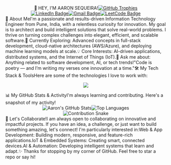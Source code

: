 <div align="center">👋 HEY, I'M AARON SEQUEIRA!<a href="https://github.com/aaronseq12"><img src="https://www.google.com/search?q=https://github-profile-trophy.vercel.app/%3Fusername%3Daaronseq12%26theme%3Ddracula%26column%3D7%26margin-w%3D15%26margin-h%3D15" alt="GitHub Trophies" /></a></div><div align="center"><a href="https://www.linkedin.com/in/aaronsequeira/"><img src="https://www.google.com/search?q=https://img.shields.io/badge/LinkedIn-0077B5%3Fstyle%3Dfor-the-badge%26logo%3Dlinkedin%26logoColor%3Dwhite" alt="LinkedIn Badge"/></a><a href="mailto:aaronsequeira12@gmail.com"><img src="https://img.shields.io/badge/Gmail-D14836?style=for-the-badge&logo=gmail&logoColor=white" alt="Gmail Badge"/></a><a href="https://leetcode.com/u/AaronSequeira/"><img src="https://www.google.com/search?q=https://img.shields.io/badge/LeetCode-FFA116%3Fstyle%3Dfor-the-badge%26logo%3Dleetcode%26logoColor%3Dblack" alt="LeetCode Badge"/></a></div>🚀 About MeI'm a passionate and results-driven Information Technology Engineer from Pune, India, with a relentless curiosity for innovation. My goal is to architect and build intelligent solutions that solve real-world problems. I thrive on turning complex challenges into elegant, efficient, and scalable software.🌱 Currently Exploring: Advanced concepts in full-stack development, cloud-native architectures (AWS/Azure), and deploying machine learning models at scale.💡 Core Interests: AI-driven applications, distributed systems, and the Internet of Things (IoT).💬 Ask me about: Anything related to software development, AI, or tech trends!"Code is poetry — and I’m writing my verses one innovation at a time."🛠️ My Tech Stack & ToolsHere are some of the technologies I love to work with:<p align="center"><a href="https://skillicons.dev"><img src="https://www.google.com/search?q=https://skillicons.dev/icons%3Fi%3Djava,py,js,ts,html,css,react,nextjs,nodejs,express,mongodb,mysql,postgres,docker,kubernetes,aws,azure,gcp,git,github,postman,figma,idea,vscode%26perline%3D10" /></a></p>📊 My GitHub Stats & ActivityI'm always learning and contributing. Here's a snapshot of my activity!<div align="center"><img src="https://www.google.com/search?q=https://github-readme-stats.vercel.app/api%3Fusername%3Daaronseq12%26show_icons%3Dtrue%26theme%3Ddracula%26include_all_commits%3Dtrue%26count_private%3Dtrue" alt="Aaron's GitHub Stats" /><img src="https://www.google.com/search?q=https://github-readme-stats.vercel.app/api/top-langs/%3Fusername%3Daaronseq12%26layout%3Dcompact%26langs_count%3D8%26theme%3Ddracula" alt="Top Languages" /></div><div align="center"><img src="https://www.google.com/search?q=https://raw.githubusercontent.com/aaronseq12/aaronseq12/output/github-contribution-grid-snake.svg" alt="Contribution Snake" /></div>🤝 Let's Collaborate!I am always open to collaborating on innovative and impactful projects. If you have an idea, a challenge, or just want to build something amazing, let's connect! I'm particularly interested in:Web & App Development: Building modern, responsive, and feature-rich applications.IoT & Embedded Systems: Creating smart, connected devices.AI & Automation: Developing intelligent systems that learn and adapt.✨ Thanks for stopping by my corner of GitHub. Feel free to star a repo or say hi!
